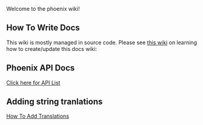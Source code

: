 Welcome to the phoenix wiki!

## How To Write Docs
This wiki is mostly managed in source code. Please see [this wiki](https://github.com/phcode-dev/phoenix/wiki/How-To-Write-Docs) on learning how to create/update this docs wiki:

## Phoenix API Docs

[Click here for API List](https://github.com/phcode-dev/phoenix/wiki/GitHub-API-Index)

## Adding string tranlations

[How To Add Translations](https://github.com/phcode-dev/phoenix/wiki/How-To-Add-Translations)